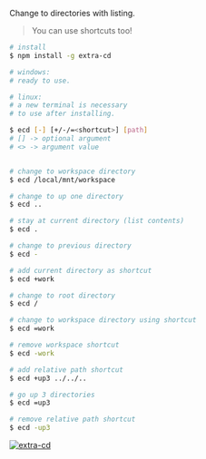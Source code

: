 Change to directories with listing.
> You can use shortcuts too!

```bash
# install
$ npm install -g extra-cd

# windows:
# ready to use.

# linux:
# a new terminal is necessary
# to use after installing.
```

```bash
$ ecd [-] [+/-/=<shortcut>] [path]
# [] -> optional argument
# <> -> argument value


# change to workspace directory
$ ecd /local/mnt/workspace

# change to up one directory
$ ecd ..

# stay at current directory (list contents)
$ ecd .

# change to previous directory
$ ecd -

# add current directory as shortcut
$ ecd +work

# change to root directory
$ ecd /

# change to workspace directory using shortcut
$ ecd =work

# remove workspace shortcut
$ ecd -work

# add relative path shortcut
$ ecd +up3 ../../..

# go up 3 directories
$ ecd =up3

# remove relative path shortcut
$ ecd -up3
```


[![extra-cd](https://i.imgur.com/U2wz5PJ.jpg)](https://merferry.github.io)
